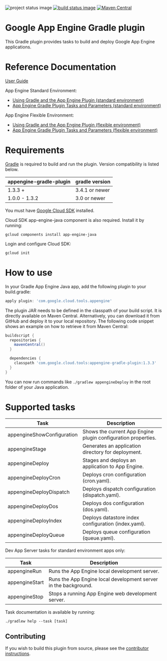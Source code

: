 ![project status image](https://img.shields.io/badge/stability-stable-brightgreen.svg)
[![build status image](https://travis-ci.org/GoogleCloudPlatform/app-gradle-plugin.svg?branch=master)](https://travis-ci.org/GoogleCloudPlatform/app-gradle-plugin)
[![Maven Central](https://maven-badges.herokuapp.com/maven-central/com.google.cloud.tools/appengine-gradle-plugin/badge.svg)](https://maven-badges.herokuapp.com/maven-central/com.google.cloud.tools/appengine-gradle-plugin)
# Google App Engine Gradle plugin

This Gradle plugin provides tasks to build and deploy Google App Engine applications.

# Reference Documentation

[User Guide](USER_GUIDE.md)

App Engine Standard Environment:
* [Using Gradle and the App Engine Plugin (standard environment)](https://cloud.google.com/appengine/docs/java/tools/gradle)
* [App Engine Gradle Plugin Tasks and Parameters (standard environment)](https://cloud.google.com/appengine/docs/java/tools/gradle-reference)

App Engine Flexible Environment:
* [Using Gradle and the App Engine Plugin (flexible environment)](https://cloud.google.com/appengine/docs/flexible/java/using-gradle)
* [App Engine Gradle Plugin Tasks and Parameters (flexible environment)](https://cloud.google.com/appengine/docs/flexible/java/gradle-reference)

# Requirements

[Gradle](http://gradle.org) is required to build and run the plugin. Version compatibility is listed below.

| appengine-gradle-plugin | gradle version |
|-------------------------|----------------|
| 1.3.3 +                 | 3.4.1 or newer |
| 1.0.0 - 1.3.2           | 3.0 or newer   |

You must have [Google Cloud SDK](https://cloud.google.com/sdk/) installed.

Cloud SDK app-engine-java component is also required. Install it by running:

    gcloud components install app-engine-java

Login and configure Cloud SDK:

    gcloud init

# How to use

In your Gradle App Engine Java app, add the following plugin to your build.gradle:

```Groovy
apply plugin: 'com.google.cloud.tools.appengine'
```

The plugin JAR needs to be defined in the classpath of your build script. It is directly available on Maven Central. Alternatively, you can download it from GitHub and deploy it to your local repository. The following code snippet shows an example on how to retrieve it from Maven Central:

```Groovy
buildscript {
  repositories {
    mavenCentral()
  }

  dependencies {
    classpath 'com.google.cloud.tools:appengine-gradle-plugin:1.3.3'
  }
}
```

You can now run commands like `./gradlew appengineDeploy` in the root folder of your Java application.

# Supported tasks
| Task                       | Description
|----------------------------|---
| appengineShowConfiguration | Shows the current App Engine plugin configuration properties.
| appengineStage             | Generates an application directory for deployment.
| appengineDeploy            | Stages and deploys an application to App Engine.
| appengineDeployCron        | Deploys cron configuration (cron.yaml).
| appengineDeployDispatch    | Deploys dispatch configuration (dispatch.yaml).
| appengineDeployDos         | Deploys dos configuration (dos.yaml).
| appengineDeployIndex       | Deploys datastore index configuration (index.yaml).
| appengineDeployQueue       | Deploys queue configuration (queue.yaml).

Dev App Server tasks for standard environment apps only:

| Task           | Description
|----------------|---
| appengineRun   | Runs the App Engine local development server.
| appengineStart | Runs the App Engine local development server in the background.
| appengineStop  | Stops a running App Engine web development server.

Task documentation is available by running:

    ./gradlew help --task [task]

## Contributing

If you wish to build this plugin from source, please see the [contributor instructions](CONTRIBUTING.md).
